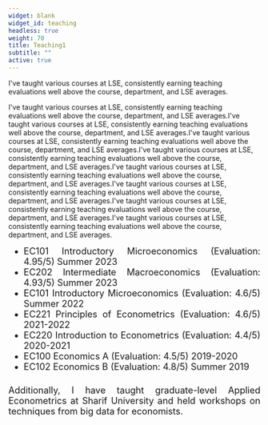 ```yaml
---
widget: blank
widget_id: teaching
headless: true
weight: 70
title: Teaching1
subtitle: ""
active: true
---
```

I've taught various courses at LSE, consistently earning teaching evaluations well above the course, department, and LSE averages.

I've taught various courses at LSE, consistently earning teaching evaluations well above the course, department, and LSE averages.I've taught various courses at LSE, consistently earning teaching evaluations well above the course, department, and LSE averages.I've taught various courses at LSE, consistently earning teaching evaluations well above the course, department, and LSE averages.I've taught various courses at LSE, consistently earning teaching evaluations well above the course, department, and LSE averages.I've taught various courses at LSE, consistently earning teaching evaluations well above the course, department, and LSE averages.I've taught various courses at LSE, consistently earning teaching evaluations well above the course, department, and LSE averages.I've taught various courses at LSE, consistently earning teaching evaluations well above the course, department, and LSE averages.I've taught various courses at LSE, consistently earning teaching evaluations well above the course, department, and LSE averages.















<ul style="font-size: 18px; text-align: justify; margin-top: 12px; margin-bottom: 5px;">
    <li>EC101 Introductory Microeconomics (Evaluation: 4.95/5) Summer 2023</li>
    <li>EC202 Intermediate Macroeconomics (Evaluation: 4.93/5) Summer 2023</li>
    <li>EC101 Introductory Microeconomics (Evaluation: 4.6/5) Summer 2022</li>
    <li>EC221 Principles of Econometrics (Evaluation: 4.6/5) 2021-2022</li>
    <li>EC220 Introduction to Econometrics (Evaluation: 4.4/5) 2020-2021</li>
    <li>EC100 Economics A (Evaluation: 4.5/5) 2019-2020</li>
    <li>EC102 Economics B (Evaluation: 4.8/5) Summer 2019</li>
</ul>

<p style="font-size: 18px; text-align: justify; margin-top: 26px;"> Additionally, I have taught graduate-level Applied Econometrics at Sharif University and held workshops on techniques from big data for economists.</p>